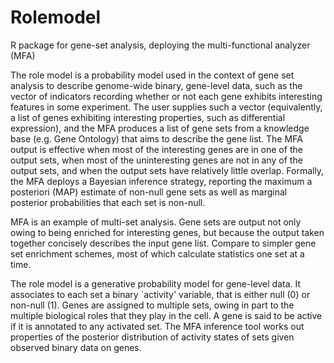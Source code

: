 # Rolemodel
R package for gene-set analysis, deploying the multi-functional analyzer (MFA)

The role model is a probability model used in the context of gene set analysis to describe genome-wide binary, gene-level data, such as the vector of indicators recording whether or not each gene exhibits interesting features in some experiment.  The user supplies such a vector (equivalently, a list of genes exhibiting interesting properties, such as differential expression), and the MFA produces a list of gene sets from a knowledge base (e.g. Gene Ontology) that aims to describe the gene list.  The MFA output is effective when most of the interesting genes are in one of the output sets, when most of the uninteresting genes are not in any of the output sets, and when the output sets have relatively little overlap.   Formally, the MFA deploys a Bayesian inference strategy, reporting the maximum a posteriori (MAP) estimate of non-null gene sets as well as marginal posterior probabilities that each set is non-null.

MFA is an example of multi-set analysis.  Gene sets are output not only owing to being enriched for interesting genes, but because the output taken together concisely describes the input gene list.  Compare to simpler gene set enrichment schemes, most of which calculate statistics one set at a time.

The role model is a generative probability model for gene-level data.  It associates to each set a binary `activity' variable, that is either null (0) or non-null (1).  Genes are assigned to multiple sets, owing in part to the multiple biological roles that they play in the cell.  A gene is said to be active if it is annotated to any activated set.  The MFA inference tool works out properties of the posterior distribution of activity states of sets given observed binary data on genes.
